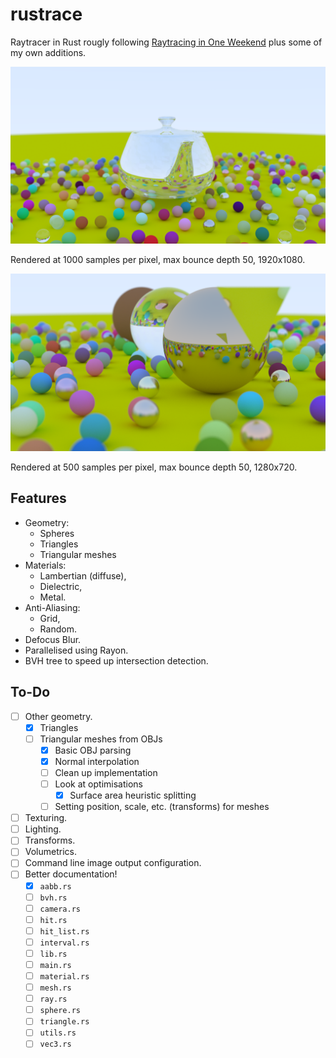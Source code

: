 # rustrace
Raytracer in Rust rougly following [Raytracing in One Weekend](https://raytracing.github.io/) plus some of my own additions.

![](final.png)

Rendered at 1000 samples per pixel, max bounce depth 50, 1920x1080.

![](final_small.png)

Rendered at 500 samples per pixel, max bounce depth 50, 1280x720.

## Features
- Geometry:
    - Spheres
    - Triangles
    - Triangular meshes
- Materials:
    - Lambertian (diffuse),
    - Dielectric,
    - Metal.
- Anti-Aliasing:
    - Grid,
    - Random.
- Defocus Blur. 
- Parallelised using Rayon.
- BVH tree to speed up intersection detection.

## To-Do
- [ ] Other geometry.
    - [x] Triangles
    - [ ] Triangular meshes from OBJs
        - [x] Basic OBJ parsing
        - [x] Normal interpolation
        - [ ] Clean up implementation
        - [ ] Look at optimisations
            - [x] Surface area heuristic splitting
        - [ ] Setting position, scale, etc. (transforms) for meshes
- [ ] Texturing.
- [ ] Lighting.
- [ ] Transforms.
- [ ] Volumetrics.
- [ ] Command line image output configuration.
- [ ] Better documentation!
    - [x] `aabb.rs`
    - [ ] `bvh.rs`
    - [ ] `camera.rs`
    - [ ] `hit.rs`
    - [ ] `hit_list.rs`
    - [ ] `interval.rs`
    - [ ] `lib.rs`
    - [ ] `main.rs`
    - [ ] `material.rs`
    - [ ] `mesh.rs`
    - [ ] `ray.rs`
    - [ ] `sphere.rs`
    - [ ] `triangle.rs`
    - [ ] `utils.rs`
    - [ ] `vec3.rs`

